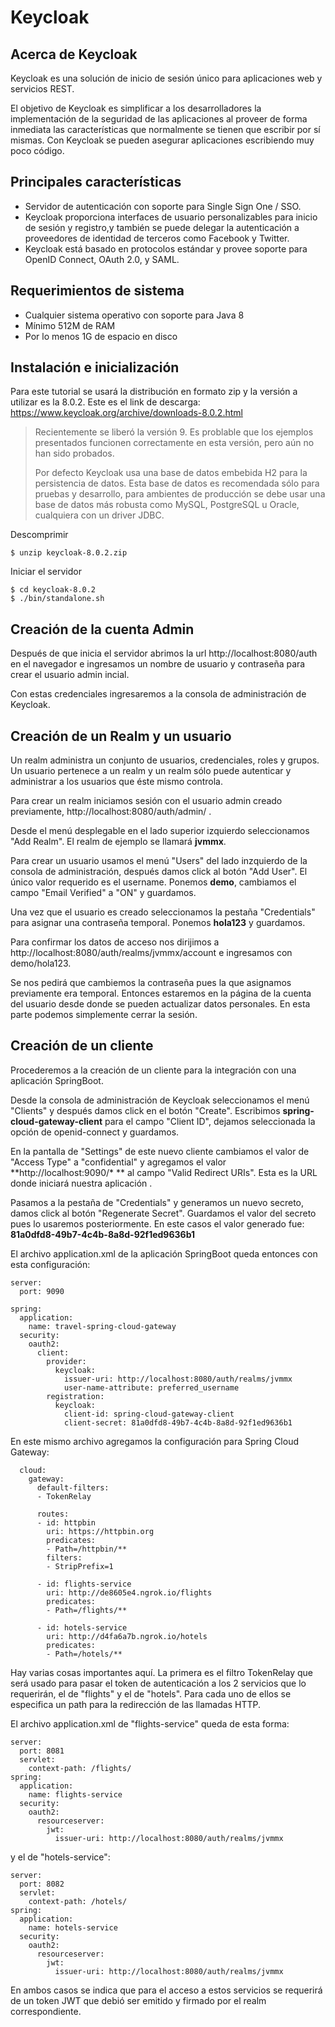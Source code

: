 # Keycloak

## Acerca de Keycloak

Keycloak es una solución de inicio de sesión único para aplicaciones web y servicios REST.

El objetivo de Keycloak es simplificar a los desarrolladores la implementación de la seguridad de las aplicaciones al proveer de forma inmediata las características que normalmente se tienen que escribir por sí mismas. Con Keycloak se pueden asegurar aplicaciones escribiendo muy poco código.

## Principales características

* Servidor de autenticación con soporte para Single Sign One / SSO.
* Keycloak proporciona interfaces de usuario personalizables para inicio de sesión y registro,y también se puede delegar la autenticación a proveedores de identidad de terceros como Facebook y Twitter.
* Keycloak está basado en protocolos estándar y provee soporte para OpenID Connect, OAuth 2.0, y SAML.

## Requerimientos de sistema

* Cualquier sistema operativo con soporte para Java 8
* Mínimo 512M de RAM
* Por lo menos 1G de espacio en disco

## Instalación e inicialización

Para este tutorial se usará la distribución en formato zip y la versión a utilizar es la 8.0.2. Este es el link de descarga: https://www.keycloak.org/archive/downloads-8.0.2.html

> Recientemente se liberó la versión 9. Es problable que los ejemplos presentados funcionen correctamente en esta versión, pero aún no han sido probados.
> 
> Por defecto Keycloak usa una base de datos embebida H2 para la persistencia de datos. Esta base de datos es recomendada sólo para pruebas y desarrollo, para ambientes de producción se debe usar una base de datos más robusta como MySQL, PostgreSQL u Oracle, cualquiera con un driver JDBC.

Descomprimir

```
$ unzip keycloak-8.0.2.zip
```

Iniciar el servidor

```
$ cd keycloak-8.0.2
$ ./bin/standalone.sh
```

## Creación de la cuenta Admin

Después de que inicia el servidor abrimos la url http://localhost:8080/auth en el navegador e ingresamos un nombre de usuario y contraseña para crear el usuario admin incial.

Con estas credenciales ingresaremos a la consola de administración de Keycloak.

## Creación de un Realm y un usuario

Un realm administra un conjunto de usuarios, credenciales, roles y grupos. Un usuario pertenece a un realm y un realm sólo puede autenticar y administrar a los usuarios que éste mismo controla.

Para crear un realm iniciamos sesión con el usuario admin creado previamente,  http://localhost:8080/auth/admin/ .

Desde el menú desplegable en el lado superior izquierdo seleccionamos "Add Realm". El realm de ejemplo se llamará **jvmmx**.

Para crear un usuario usamos el menú "Users" del lado inzquierdo de la consola de administración, después damos click al botón "Add User". El único valor requerido es el username. Ponemos **demo**, cambiamos el campo "Email Verified" a "ON" y guardamos.

Una vez que el usuario es creado seleccionamos la pestaña "Credentials" para asignar una contraseña temporal. Ponemos **hola123** y guardamos.

Para confirmar los datos de acceso nos dirijimos a http://localhost:8080/auth/realms/jvmmx/account e ingresamos con demo/hola123.

Se nos pedirá que cambiemos la contraseña pues la que asignamos previamente era temporal. Entonces estaremos en la página de la cuenta del usuario desde donde se pueden actualizar datos personales. En esta parte podemos simplemente cerrar la sesión.

## Creación de un cliente

Procederemos a la creación de un cliente para la integración con una aplicación SpringBoot.

Desde la consola de administración de Keycloak seleccionamos el menú "Clients" y después damos click en el botón "Create". Escribimos **spring-cloud-gateway-client** para el campo "Client ID", dejamos seleccionada la opción de openid-connect y guardamos.

En la pantalla de "Settings" de este nuevo cliente cambiamos el valor de "Access Type" a "confidential" y agregamos el valor **http://localhost:9090/\* ** al campo "Valid Redirect URIs". Esta es la URL donde iniciará nuestra aplicación .

Pasamos a la pestaña de "Credentials" y generamos un nuevo secreto, damos click al botón "Regenerate Secret". Guardamos el valor del secreto pues lo usaremos posteriormente. En este casos el valor generado fue: **81a0dfd8-49b7-4c4b-8a8d-92f1ed9636b1**

El archivo application.xml de la aplicación SpringBoot queda entonces con esta configuración:

```
server:
  port: 9090

spring:
  application:
    name: travel-spring-cloud-gateway
  security:
    oauth2:
      client:
        provider:
          keycloak:
            issuer-uri: http://localhost:8080/auth/realms/jvmmx
            user-name-attribute: preferred_username
        registration:
          keycloak:
            client-id: spring-cloud-gateway-client
            client-secret: 81a0dfd8-49b7-4c4b-8a8d-92f1ed9636b1

````

En este mismo archivo agregamos la configuración para Spring Cloud Gateway:

```
  cloud:
    gateway:
      default-filters:
      - TokenRelay

      routes:
      - id: httpbin
        uri: https://httpbin.org
        predicates:
        - Path=/httpbin/**
        filters:
        - StripPrefix=1

      - id: flights-service
        uri: http://de8605e4.ngrok.io/flights
        predicates:
        - Path=/flights/**

      - id: hotels-service
        uri: http://d4fa6a7b.ngrok.io/hotels
        predicates:
        - Path=/hotels/**
```

Hay varias cosas importantes aquí. La primera es el filtro TokenRelay que será usado para pasar el token de autenticación a los 2 servicios que lo requerirán, el de "flights" y el de "hotels". Para cada uno de ellos se especifica un path para la redirección de las llamadas HTTP.

El archivo application.xml de "flights-service" queda de esta forma:

```
server:
  port: 8081
  servlet:
    context-path: /flights/
spring:
  application:
    name: flights-service
  security:
    oauth2:
      resourceserver:
        jwt:
          issuer-uri: http://localhost:8080/auth/realms/jvmmx
``` 

y el de "hotels-service":

```
server:
  port: 8082
  servlet:
    context-path: /hotels/
spring:
  application:
    name: hotels-service
  security:
    oauth2:
      resourceserver:
        jwt:
          issuer-uri: http://localhost:8080/auth/realms/jvmmx
```

En ambos casos se indica que para el acceso a estos servicios se requerirá de un token JWT que debió ser emitido y firmado por el realm correspondiente.
